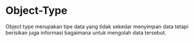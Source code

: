 # Object-Type
Object type merupakan tipe data yang tidak sekedar menyimpan data tetapi berisikan juga informasi bagaimana untuk mengolah data tersebut.
